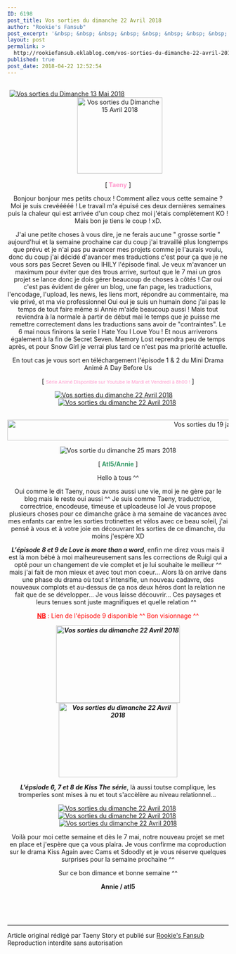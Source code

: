 ```yaml
---
ID: 6198
post_title: Vos sorties du dimanche 22 Avril 2018
author: "Rookie's Fansub"
post_excerpt: '&nbsp; &nbsp; &nbsp; &nbsp; &nbsp; &nbsp; &nbsp; &nbsp; &nbsp; &nbsp; &nbsp; &nbsp; &nbsp; &nbsp; &nbsp; &nbsp; &nbsp; &nbsp; &nbsp; &nbsp; &nbsp; &nbsp; &nbsp; &nbsp; &nbsp; &nbsp; &nbsp; &nbsp; &nbsp; &nbsp; &nbsp; &nbsp; &nbsp; &nbsp; &nbsp; &nbsp; &nbsp; &nbsp; &nbsp; &nbsp; &nbsp; &nbsp; &nbsp; &nbsp; &nbsp; &nbsp; &nbsp; &nbsp; &nbsp; &nbsp; &nbsp; &nbsp; &nbsp; &nbsp; &nbsp; &nbsp; &nbsp; &nbsp;&nbsp; &nbsp; &nbsp; &nbsp; &nbsp; &nbsp; &nbsp; &nbsp; &nbsp; &nbsp; &nbsp; &nbsp; &nbsp; &nbsp; &nbsp; &nbsp; &nbsp; &nbsp; &nbsp; &nbsp; &nbsp; &nbsp; &nbsp; &nbsp; &nbsp; &nbsp; &nbsp; &nbsp; &nbsp; &nbsp; &nbsp; &nbsp;&nbsp; [ &nbsp;Taeny &nbsp; ] Bonjour...'
layout: post
permalink: >
  http://rookiefansub.eklablog.com/vos-sorties-du-dimanche-22-avril-2018-a143742062
published: true
post_date: 2018-04-22 12:52:54
---
```

<p style="text-align: center;">&nbsp; &nbsp; &nbsp; &nbsp; &nbsp; &nbsp; &nbsp; &nbsp; &nbsp; &nbsp; &nbsp; &nbsp; &nbsp; &nbsp; &nbsp; &nbsp; &nbsp; &nbsp; &nbsp; &nbsp; &nbsp; &nbsp; &nbsp; &nbsp; &nbsp; &nbsp; &nbsp; &nbsp; &nbsp; &nbsp; &nbsp; &nbsp; &nbsp; &nbsp; &nbsp; &nbsp; &nbsp; &nbsp; &nbsp; &nbsp; &nbsp; &nbsp; &nbsp; &nbsp; &nbsp; &nbsp; &nbsp; &nbsp; &nbsp; &nbsp; &nbsp; &nbsp; &nbsp; &nbsp; &nbsp; &nbsp; &nbsp; &nbsp;&nbsp;<a href="http://ekladata.com/wdh_L-I2PFhimAJ1XuXsgMLAIr4.png"><img src="https://united-subs.dearclouds.com/wp-content/uploads/2018/05/b72202faace9de0c0799421cf3a6d58b.jpg" alt="Vos sorties du Dimanche 13 Mai 2018"/></a>&nbsp; &nbsp; &nbsp; &nbsp; &nbsp; &nbsp; &nbsp; &nbsp; &nbsp; &nbsp; &nbsp; &nbsp; &nbsp; &nbsp; &nbsp; &nbsp; &nbsp; &nbsp; &nbsp; &nbsp; &nbsp; &nbsp; &nbsp; &nbsp; &nbsp; &nbsp; &nbsp; &nbsp; &nbsp; &nbsp; &nbsp;&nbsp;<a href="http://ekladata.com/8RkxwIEY_enRo1KZ2f6yZeF3ulM.png"><img src="http://ekladata.com/8RkxwIEY_enRo1KZ2f6yZeF3ulM@194x173.png" alt="Vos sorties du Dimanche 15 Avril 2018" width="194" height="173"/></a></p>
<p style="text-align: center;">[<span style="color: #ff99cc;"><strong>&nbsp;Taeny</strong>&nbsp;</span>]</p>
<p style="text-align: center;">Bonjour bonjour mes petits choux ! Comment allez vous cette semaine ? Moi je suis crev&eacute;&eacute;&eacute;&eacute;&eacute; ! Le travail m'a &eacute;puis&eacute; ces deux derni&egrave;res semaines puis la chaleur qui est arriv&eacute;e d'un coup chez moi j'&eacute;tais compl&egrave;tement KO ! Mais bon je tiens le coup ! xD.</p>
<p style="text-align: center;">J'ai&nbsp;une petite choses &agrave; vous dire, je ne ferais aucune " grosse sortie " aujourd'hui et la semaine prochaine car du coup j'ai travaill&eacute; plus longtemps que pr&eacute;vu et je n'ai pas pu avancer mes projets comme je l'aurais voulu, donc du coup j'ai d&eacute;cid&eacute; d'avancer mes traductions c'est pour &ccedil;a que je ne vous sors pas Secret Seven ou IHILY l'&eacute;pisode final. Je veux m'avancer un maximum pour &eacute;viter que des trous arrive, surtout que le 7 mai un gros projet se lance donc je dois g&eacute;rer beaucoup de choses &agrave; c&ocirc;t&eacute;s ! Car oui c'est pas &eacute;vident de g&eacute;rer un blog, une fan page, les traductions, l'encodage, l'upload, les news, les liens mort, r&eacute;pondre au commentaire, ma vie priv&eacute;, et ma vie professionnel Oui oui je suis un humain donc j'ai pas le temps de tout faire m&ecirc;me si Annie m'aide beaucoup aussi ! Mais tout reviendra &agrave; la normale &agrave; partir de d&eacute;but mai le temps que je puisse me remettre correctement dans les traductions sans avoir de "contraintes". Le 6 mai nous&nbsp;finirons la serie I Hate You I Love You ! Et nous arriverons &eacute;galement &agrave; la fin de Secret Seven. Memory Lost reprendra peu de temps apr&egrave;s, et pour Snow Girl je verrai plus tard ce n'est pas ma priorit&eacute; actuelle.</p>
<p style="text-align: center;">En tout cas je vous sort en t&eacute;l&eacute;chargement l'&eacute;pisode 1 &amp; 2 du Mini Drama Anim&eacute; A Day&nbsp;Before Us</p>
<p style="text-align: center;">[ <span style="font-size: 8pt; color: #ff99cc;">S&eacute;rie Anim&eacute; Disponible sur Youtube le Mardi et Vendredi &agrave; 8h00 !</span> ]</p>
<p style="text-align: center;"><a href="http://ekladata.com/tsF3odoKAFbEGH0xVbcbloy60UM.jpg"><img src="http://ekladata.com/tsF3odoKAFbEGH0xVbcbloy60UM@250x141.jpg" alt="Vos sorties du dimanche 22 Avril 2018"/></a>&nbsp; &nbsp; &nbsp;<a href="http://ekladata.com/ZnlrRNWHy8-1BGER_GIeqUa0SJA.jpg"><img src="http://ekladata.com/ZnlrRNWHy8-1BGER_GIeqUa0SJA@250x141.jpg" alt="Vos sorties du dimanche 22 Avril 2018"/></a>&nbsp;</p>
<p style="text-align: center;">&nbsp;<img src="http://ekladata.com/p9dyXIQceX9tN7gYQzVqXMwZWYs@939x47.png" alt="Vos sorties du 19 janvier 2018" width="939" height="47"/></p>
<p style="text-align: center;"><img src="http://ekladata.com/KgnBZSDuMmKS3eQJadOU4_2dqmI@150x150.png" alt="Vos sortie du dimanche 25 mars 2018"/></p>
<p style="text-align: center;">[<strong style="box-sizing: content-box;"><span style="box-sizing: content-box; color: #339966;">&nbsp;Atl5/Annie</span></strong>&nbsp;]</p>
<p style="text-align: center;">Hello &agrave; tous ^^</p>
<p style="text-align: center;">Oui comme le dit Taeny, nous avons aussi une vie, moi je ne g&egrave;re par le blog mais le reste oui aussi ^^ Je suis comme Taeny, traductrice, correctrice, encodeuse, timeuse et uploadeuse lol Je vous propose plusieurs choses pour ce dimanche gr&acirc;ce &agrave; ma semaine de vacances avec mes enfants car entre les sorties trotinettes et v&eacute;los avec ce beau soleil, j'ai pens&eacute; &agrave; vous et &agrave; votre joie en d&eacute;couvrant les sorties de ce dimanche, du moins j'esp&egrave;re XD</p>
<p style="text-align: center;"><strong><em>L'&eacute;pisode 8 et 9 de Love is more than a word</em></strong>, enfin me direz vous mais il est l&agrave; mon b&eacute;b&eacute; &agrave; moi malheureusement sans les corrections de Ruigi qui a opt&eacute; pour un changement de vie complet et je lui souhaite le meilleur ^^ mais j'ai fait de mon mieux et avec tout mon coeur... Alors l&agrave; on arrive dans une phase du drama o&ugrave; tout s'intensifie, un nouveau cadavre, des nouveaux complots et au-dessus de &ccedil;a nos deux h&eacute;ros dont la relation ne fait que de se d&eacute;velopper... Je vous laisse d&eacute;couvrir... Ces paysages et leurs tenues sont juste magnifiques et quelle relation ^^&nbsp;&nbsp;</p>
<p style="text-align: center;"><span style="color: #ff0000;"><span style="text-decoration: underline;"><strong>NB</strong></span> :&nbsp;Lien de l'&eacute;pisode 9 disponible ^^ Bon visionnage ^^</span></p>
<p style="text-align: center;"><strong><em><a href="http://rookiefansub.eklablog.com/love-is-more-than-a-word-7-12-episodes-vostfr-a132247542"><img src="http://ekladata.com/0yaT-ZtFvQHF2kqqGEELKN-MCVA@282x176.png" alt="Vos sorties du dimanche 22 Avril 2018" width="282" height="176"/></a><a href="http://rookiefansub.eklablog.com/love-is-more-than-a-word-7-12-episodes-vostfr-a132247542"><img src="http://ekladata.com/YObTYhT61d03YUx8bUFZI-df2A8@270x169.png" alt="Vos sorties du dimanche 22 Avril 2018" width="270" height="169"/></a></em></strong></p>
<p style="text-align: center;"><strong><em>L'&eacute;psiode 6, 7 et 8 de Kiss The s&eacute;rie</em></strong>, l&agrave; aussi toutse complique, les tromperies sont mises &agrave; nu et tout s'acc&egrave;l&egrave;re au niveau relationnel...&nbsp;</p>
<p style="text-align: center;"><a href="http://rookiefansub.eklablog.com/kiss-the-series-8-16-a137913900"><img src="http://ekladata.com/ZpA5qbRrILGup9R_Zn0lIWrqalM@250x141.png" alt="Vos sorties du dimanche 22 Avril 2018"/></a>&nbsp;<a href="http://rookiefansub.eklablog.com/kiss-the-series-8-16-a137913900"><img src="http://ekladata.com/nKHY74tExhK0dMgINwEqTbIkC2A@250x142.png" alt="Vos sorties du dimanche 22 Avril 2018"/></a>&nbsp;<a href="http://rookiefansub.eklablog.com/kiss-the-series-8-16-a137913900"><img src="http://ekladata.com/Qe8pNQcs7mtVv8KhMKCckSsFMLY@250x141.jpg" alt="Vos sorties du dimanche 22 Avril 2018"/></a></p>
<p style="text-align: center;">Voil&agrave; pour moi cette semaine et d&egrave;s le 7 mai, notre nouveau projet se met en place et j'esp&egrave;re que &ccedil;a vous plaira. Je vous confirme ma coproduction sur le drama Kiss Again avec Cams et Sdoodly et je vous r&eacute;serve quelques surprises pour la semaine prochaine ^^</p>
<p style="text-align: center;">Sur ce bon dimance et bonne semaine ^^</p>
<p style="text-align: center;"><strong>Annie / atl5</strong></p><br /><br /><br /><hr />Article original rédigé par Taeny Story et publié sur <a href="http://rookiefansub.eklablog.com/">Rookie's Fansub</a> <br /> Reproduction interdite sans autorisation